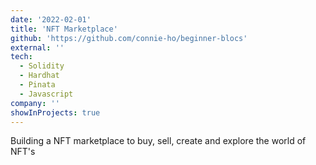 ```yaml
---
date: '2022-02-01'
title: 'NFT Marketplace'
github: 'https://github.com/connie-ho/beginner-blocs'
external: ''
tech:
  - Solidity
  - Hardhat
  - Pinata
  - Javascript
company: ''
showInProjects: true
---
```


Building a NFT marketplace to buy, sell, create and explore the world of NFT's